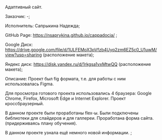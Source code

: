 Адаптивный сайт.

Заказчик: -;

Исполнитель: Сапрыкина Надежда;

GitHub Page: https://nsaprykina.github.io/cappadocia/ ;

Google Диск:  https://drive.google.com/file/d/1ULFEMoX3pVfzb4Uyq2zm6EZ5c0_U1uwM/view?usp=sharing (расположение макета);

Яндекс диск:  https://disk.yandex.ru/d/1rkgsa1vxMtwQQ (расположение макета);

Описание: Проект был fig формата, т.е. для работы с ним использовалась Figma.

Для просмотра готового проекта использовались 4 браузера: Google Chrome, Firefox, Microsoft Edge и Internet Explorer. Проект кроссбраузерный.

В данном проекте были проработаны flex-ы. Были подключены библиотеки для слайдеров и для галлереи. Проработана форма сайта.(придерживаясь плану обучения).

В данном проекте узнала ещё немного новой информации. ;
